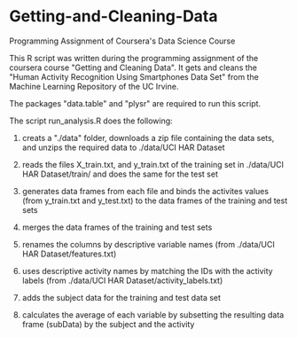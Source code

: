 # Getting-and-Cleaning-Data
Programming Assignment of Coursera's Data Science Course


This R script was written during the programming assignment of the coursera course "Getting and Cleaning Data". It gets and cleans the "Human Activity Recognition Using Smartphones Data Set" from the Machine Learning Repository of the UC Irvine.


The packages "data.table" and "plysr" are required to run this script. 

The script run_analysis.R does the following:

1. creats a "./data" folder, downloads a zip file containing the data sets, and unzips the required data to ./data/UCI HAR Dataset

2. reads the files X_train.txt, and y_train.txt of the training set in ./data/UCI HAR Dataset/train/ and does the same for the test set

3. generates data frames from each file and binds the activites values (from y_train.txt and y_test.txt) to the data frames of the training and test sets

4. merges the data frames of the training and test sets

5. renames the columns by descriptive variable names (from ./data/UCI HAR Dataset/features.txt)

6. uses descriptive activity names by matching the IDs with the activity labels (from ./data/UCI HAR Dataset/activity_labels.txt)

7. adds the subject data for the training and test data set

8. calculates the average of each variable by subsetting the resulting data frame (subData) by the subject and the activity